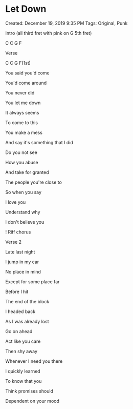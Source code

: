# Let Down

Created: December 19, 2019 9:35 PM
Tags: Original, Punk

Intro (all third fret with pink on G 5th fret)

C C G F

Verse

C C G F(1st)

You said you'd come

You'd come around

You never did

You let me down

It always seems

To come to this

You make a mess

And say it's something that I did

Do you not see

How you abuse

And take for granted

The people you're close to

So when you say

I love you

Understand why

I don't believe you

! Riff chorus

Verse 2

Late last night

I jump in my car

No place in mind

Except for some place far

Before I hit

The end of the block

I headed back

As I was already lost

Go on ahead

Act like you care

Then shy away

Whenever I need you there

I quickly learned

To know that you

Think promises should

Dependent on your mood